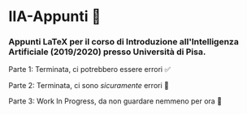 # IIA-Appunti 🧠
### Appunti LaTeX per il corso di Introduzione all'Intelligenza Artificiale (2019/2020) presso Università di Pisa.

Parte 1: Terminata, ci potrebbero essere errori ✅

Parte 2: Terminata, ci sono *sicuramente* errori 🤔

Parte 3: Work In Progress, da non guardare nemmeno per ora 🤯
